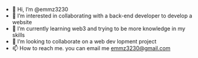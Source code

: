 - 👋 Hi, I’m @emmz3230
- 👀 I’m interested in collaborating with a back-end developer to develop a website
- 🌱 I’m currently learning web3 and trying to be more knowledge in my skills
- 💞️ I’m looking to collaborate on a web dev lopment project
- 📫 How to reach me. you can email me emmz3230@gmail.com

<!---
emmz3230/emmz3230 is a ✨ special ✨ repository because its `README.md` (this file) appears on your GitHub profile.
You can click the Preview link to take a look at your changes.
--->
